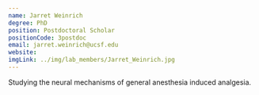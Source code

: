 ```yaml
---
name: Jarret Weinrich
degree: PhD
position: Postdoctoral Scholar
positionCode: 3postdoc
email: jarret.weinrich@ucsf.edu
website:
imgLink: ../img/lab_members/Jarret_Weinrich.jpg
---
```

Studying the neural mechanisms of general anesthesia induced analgesia.